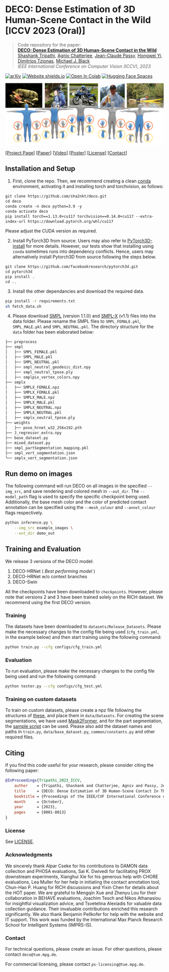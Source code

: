 # DECO: Dense Estimation of 3D Human-Scene Contact in the Wild [ICCV 2023 (Oral)]

> Code repository for the paper:  
> [**DECO: Dense Estimation of 3D Human-Scene Contact in the Wild**](https://openaccess.thecvf.com/content/ICCV2023/html/Tripathi_DECO_Dense_Estimation_of_3D_Human-Scene_Contact_In_The_Wild_ICCV_2023_paper.html)  
> [Shashank Tripathi](https://sha2nkt.github.io/), [Agniv Chatterjee](https://ac5113.github.io/), [Jean-Claude Passy](https://is.mpg.de/person/jpassy), [Hongwei Yi](https://xyyhw.top/), [Dimitrios Tzionas](https://ps.is.mpg.de/person/dtzionas), [Michael J. Black](https://ps.is.mpg.de/person/black)<br />
> *IEEE International Conference on Computer Vision (ICCV), 2023*

[![arXiv](https://img.shields.io/badge/arXiv-2309.15273-00ff00.svg)](https://arxiv.org/abs/2309.15273)  [![Website shields.io](https://img.shields.io/website-up-down-green-red/http/shields.io.svg)](https://deco.is.tue.mpg.de/)     [![Open In Colab](https://colab.research.google.com/assets/colab-badge.svg)]()  [![Hugging Face Spaces](https://img.shields.io/badge/%F0%9F%A4%97%20Hugging%20Face-Spaces-blue)]()

![teaser](assets/teaser.png)

[[Project Page](https://deco.is.tue.mpg.de)] [[Paper](https://arxiv.org/abs/2309.15273)] [[Video](https://www.youtube.com/watch?v=o7MLobqAFTQ)] [[Poster](https://www.dropbox.com/scl/fi/kvhpfnkvga2pt19ayko8u/ICCV2023_DECO_Poster_v2.pptx?rlkey=ihbf3fi6u9j0ha9x1gfk2cwd0&dl=0)] [[License](https://deco.is.tue.mpg.de/license.html)] [[Contact](mailto:deco@tue.mpg.de)]

## Installation and Setup
1. First, clone the repo. Then, we recommend creating a clean [conda](https://docs.conda.io/) environment, activating it and installing torch and torchvision, as follows:
```shell
git clone https://github.com/sha2nkt/deco.git
cd deco
conda create -n deco python=3.9 -y
conda activate deco
pip install torch==1.13.0+cu117 torchvision==0.14.0+cu117 --extra-index-url https://download.pytorch.org/whl/cu117
```
Please adjust the CUDA version as required.

2. Install PyTorch3D from source. Users may also refer to [PyTorch3D-install](https://github.com/facebookresearch/pytorch3d/blob/main/INSTALL.md) for more details.
However, our tests show that installing using ``conda`` sometimes runs into dependency conflicts.
Hence, users may alternatively install Pytorch3D from source following the steps below.
```shell
git clone https://github.com/facebookresearch/pytorch3d.git
cd pytorch3d
pip install .
cd ..
```

3. Install the other dependancies and download the required data.
```bash
pip install -r requirements.txt
sh fetch_data.sh
```

4. Please download [SMPL](https://smpl.is.tue.mpg.de/) (version 1.1.0) and [SMPL-X](https://smpl-x.is.tue.mpg.de/) (v1.1) files into the data folder. Please rename the SMPL files to ```SMPL_FEMALE.pkl```, ```SMPL_MALE.pkl``` and ```SMPL_NEUTRAL.pkl```. The directory structure for the ```data``` folder has been elaborated below:

```
├── preprocess
├── smpl
│   ├── SMPL_FEMALE.pkl
│   ├── SMPL_MALE.pkl
│   ├── SMPL_NEUTRAL.pkl
│   ├── smpl_neutral_geodesic_dist.npy
│   ├── smpl_neutral_tpose.ply
│   ├── smplpix_vertex_colors.npy
├── smplx
│   ├── SMPLX_FEMALE.npz
│   ├── SMPLX_FEMALE.pkl
│   ├── SMPLX_MALE.npz
│   ├── SMPLX_MALE.pkl
│   ├── SMPLX_NEUTRAL.npz
│   ├── SMPLX_NEUTRAL.pkl
│   ├── smplx_neutral_tpose.ply
├── weights
│   ├── pose_hrnet_w32_256x192.pth
├── J_regressor_extra.npy
├── base_dataset.py
├── mixed_dataset.py
├── smpl_partSegmentation_mapping.pkl
├── smpl_vert_segmentation.json
└── smplx_vert_segmentation.json
```

## Run demo on images
The following command will run DECO on all images in the specified `--img_src`, and save rendering and colored mesh in `--out_dir`. The `--model_path` flag is used to specify the specific checkpoint being used. Additionally, the base mesh color and the color of predicted contact annotation can be specified using the `--mesh_colour` and `--annot_colour` flags respectively. 
```bash
python inference.py \
    --img_src example_images \
    --out_dir demo_out
```

## Training and Evaluation

We release 3 versions of the DECO model:
<ol>
    <li> DECO-HRNet (<em> Best performing model </em>) </li>
    <li> DECO-HRNet w/o context branches </li>
    <li> DECO-Swin </li>
</ol>

All the checkpoints have been downloaded to ```checkpoints```. 
However, please note that versions 2 and 3 have been trained solely on the RICH dataset. 
We recommend using the first DECO version.

### Training
The datasets have been downloaded to ```datasets/Release_Datasets```. Please make the necessary changes to the config file being used (```cfg_train.yml```, in the example below) and then start training using the following command:

```bash
python train.py --cfg configs/cfg_train.yml
```

### Evaluation
To run evaluation, please make the necessary changes to the config file being used and run the following command:

```bash
python tester.py --cfg configs/cfg_test.yml
```

### Training on custom datasets
To train on custom datasets, please create a npz file following the structures of [these](https://keeper.mpdl.mpg.de/d/aa565394a09b4b0880a1/), and place them in ```data/Datasets```. For creating the scene segmentations, we have used [Mask2Former](https://github.com/facebookresearch/Mask2Former), and for the part segmentation, the [sample script](https://github.com/sha2nkt/deco/blob/main/scripts/datascripts/get_part_seg_mask.py) can be used. Please also add the dataset names and paths in ```train.py```, ```data/base_dataset.py```, ```common/constants.py``` and other required files.

## Citing
If you find this code useful for your research, please consider citing the following paper:

```bibtex
@InProceedings{Tripathi_2023_ICCV,
    author    = {Tripathi, Shashank and Chatterjee, Agniv and Passy, Jean-Claude and Yi, Hongwei and Tzionas, Dimitrios and Black, Michael J.},
    title     = {DECO: Dense Estimation of 3D Human-Scene Contact In The Wild},
    booktitle = {Proceedings of the IEEE/CVF International Conference on Computer Vision (ICCV)},
    month     = {October},
    year      = {2023},
    pages     = {8001-8013}
}
```

### License

See [LICENSE](LICENSE).

### Acknowledgments

We sincerely thank Alpar Cseke for his contributions to DAMON data collection and PHOSA evaluations, Sai K. Dwivedi for facilitating PROX downstream experiments, Xianghui Xie for his generous help with CHORE evaluations, Lea Muller for her help in initiating the contact annotation tool, Chun-Hao P. Huang for RICH discussions and Yixin Chen for details about the HOT paper. We are grateful to Mengqin Xue and Zhenyu Lou for their collaboration in BEHAVE evaluations, Joachim Tesch and Nikos Athanasiou for insightful visualization advice, and Tsvetelina Alexiadis for valuable data collection guidance. Their invaluable contributions enriched this research significantly. We also thank Benjamin Pellkofer for help with the website and IT support. This work was funded by the International Max Planck Research School for Intelligent Systems (IMPRS-IS).

### Contact

For technical questions, please create an issue. For other questions, please contact `deco@tue.mpg.de`.

For commercial licensing, please contact `ps-licensing@tue.mpg.de`.
